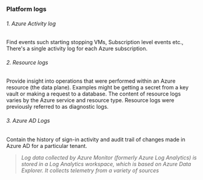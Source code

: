 

### Platform logs

###### 1. Azure Activity log
Find events such starting stopping VMs, Subscription level events etc.,
There's a single activity log for each Azure subscription.

###### 2. Resource logs
Provide insight into operations that were performed within an Azure resource (the data plane).
Examples might be getting a secret from a key vault or making a request to a database. The content of resource logs varies by the Azure service and resource type.
Resource logs were previously referred to as diagnostic logs.

###### 3. Azure AD Logs
Contain the history of sign-in activity and audit trail of changes made in Azure AD for a particular tenant.

> *Log data collected by Azure Monitor (formerly Azure Log Analytics) is stored in a Log Analytics workspace, which is based on Azure Data Explorer. It collects telemetry from a variety of sources*
